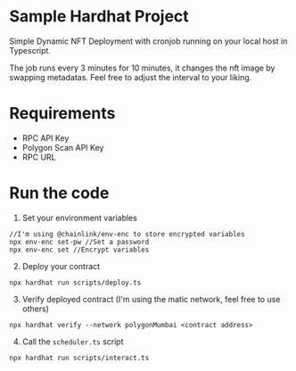 # Sample Hardhat Project

Simple Dynamic NFT Deployment with cronjob running on your local host in Typescript.

The job runs every 3 minutes for 10 minutes, it changes the nft image by swapping metadatas. Feel free to adjust the interval to your liking. 

# Requirements
- RPC API Key
- Polygon Scan API Key
- RPC URL

# Run the code 
1. Set your environment variables
```
//I'm using @chainlink/env-enc to store encrypted variables
npx env-enc set-pw //Set a password
npx env-enc set //Encrypt variables
```
2. Deploy your contract
```
npx hardhat run scripts/deploy.ts
```
3. Verify deployed contract (I'm using the matic network, feel free to use others)
```
npx hardhat verify --network polygonMumbai <contract address>
```
4. Call the `scheduler.ts` script
```
npx hardhat run scripts/interact.ts
```

